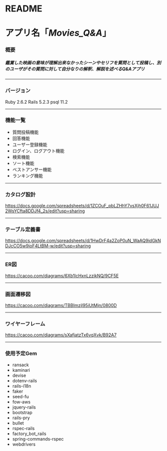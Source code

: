 # README


# アプリ名「*Movies_Q&A*」

### 概要
##### 鑑賞した映画の意味が理解出来なかったシーンやセリフを質問として投稿し、別のユーザがその質問に対して自分なりの解釈、解説を述べるQ&Aアプリ
---
### バージョン
Ruby 2.6.2
Rails 5.2.3
psql 11.2

---
### 機能一覧
- 質問投稿機能
- 回答機能
- ユーザー登録機能
- ログイン、ログアウト機能
- 検索機能
- ソート機能
- ベストアンサー機能
- ランキング機能
---
### カタログ設計
https://docs.google.com/spreadsheets/d/1ZCOuF_pbLZHhY7vsXjh0F61JUJ2WsYCfta8DDJf4_2s/edit?usp=sharing

---
### テーブル定義書
https://docs.google.com/spreadsheets/d/1HwDrF4a2ZoP0uN_WaAQ9idGkNDJcCO5w9ioF4LtBM-w/edit?usp=sharing

---
### ER図
https://cacoo.com/diagrams/6Xb1lcHxnLzzikNQ/9CF5E

---
### 画面遷移図
https://cacoo.com/diagrams/TBBImzjl95iUtMjn/0800D

---
### ワイヤーフレーム
https://cacoo.com/diagrams/sXafjatzTx6vqXvk/B92A7

---
### 使用予定Gem
- ransack
- kaminari
- devise
- dotenv-rails
- rails-i18n
- faker
- seed-fu
- fow-aws
- jquery-rails
- bootstrap
- rails-pry
- bullet
- rspec-rails
- factory_bot_rails
- spring-commands-rspec
- webdrivers